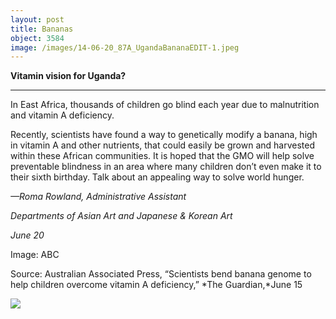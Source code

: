 ```yaml
---
layout: post
title: Bananas
object: 3584
image: /images/14-06-20_87A_UgandaBananaEDIT-1.jpeg
---
```

**Vitamin vision for Uganda?**

****

In East Africa, thousands of children go blind each year due to malnutrition and vitamin A deficiency. 

Recently, scientists have found a way to genetically modify a banana, high in vitamin A and other nutrients, that could easily be grown and harvested within these African communities. It is hoped that the GMO will help solve preventable blindness in an area where many children don’t even make it to their sixth birthday. Talk about an appealing way to solve world hunger.

*—Roma Rowland, Administrative Assistant*

*Departments of Asian Art and Japanese & Korean Art*

*June 20*

Image: ABC

Source: Australian Associated Press, “Scientists bend banana genome to help children overcome vitamin A deficiency,” *The Guardian,*June 15

![]({{siteurl.base}}/images/14-06-20_87A_UgandaBananaEDIT-1.jpeg)
